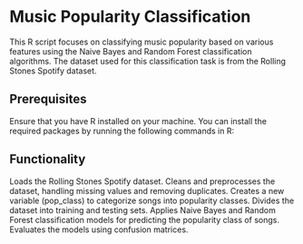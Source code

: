 # Music Popularity Classification
This R script focuses on classifying music popularity based on various features using the Naive Bayes and Random Forest classification algorithms. The dataset used for this classification task is from the Rolling Stones Spotify dataset.

## Prerequisites
Ensure that you have R installed on your machine. You can install the required packages by running the following commands in R:

## Functionality
Loads the Rolling Stones Spotify dataset.
Cleans and preprocesses the dataset, handling missing values and removing duplicates.
Creates a new variable (pop_class) to categorize songs into popularity classes.
Divides the dataset into training and testing sets.
Applies Naive Bayes and Random Forest classification models for predicting the popularity class of songs.
Evaluates the models using confusion matrices.
